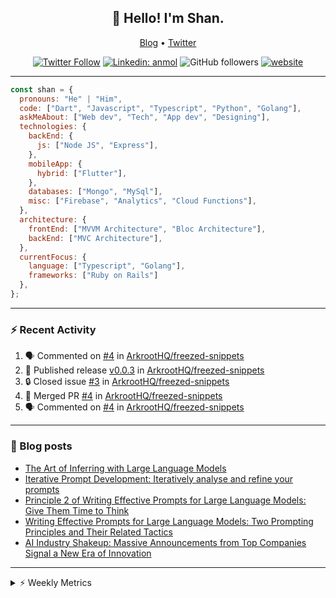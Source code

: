 <h2 align="center">👋 Hello! I'm Shan.</h2>
<p align="center">
  <a href="https://medium.com/feed/@shan-shaji">Blog</a> •
  <a href="https://twitter.com/intent/follow?screen_name=shan__shaji">Twitter</a>
</p>

<p align="center"><a href="https://twitter.com/intent/follow?screen_name=shan__shaji"><img src="https://img.shields.io/twitter/follow/shan__shaji?style=flat" alt="Twitter Follow"></a>
<a href="https://www.linkedin.com/in/shan-shaji/"><img src="https://img.shields.io/badge/shan-shaji?style=flat-square&amp;logo=Linkedin&amp;logoColor=white&amp;link=https://www.linkedin.com/in/shan-shaji/" alt="Linkedin: anmol"></a>
<img src="https://img.shields.io/github/followers/shan-shaji?label=Follow&amp;style=social" alt="GitHub followers">
<a href="http://shan-shaji.github.io/"><img src="https://img.shields.io/badge/Website-46a2f1.svg?&amp;style=flat-square&amp;logo=Google-Chrome&amp;logoColor=white&amp;link=http://shan-shaji.github.io/" alt="website"></a></p>

<hr>

```javascript
const shan = {
  pronouns: "He" | "Him",
  code: ["Dart", "Javascript", "Typescript", "Python", "Golang"],
  askMeAbout: ["Web dev", "Tech", "App dev", "Designing"],
  technologies: {
    backEnd: {
      js: ["Node JS", "Express"],
    },
    mobileApp: {
      hybrid: ["Flutter"],
    },
    databases: ["Mongo", "MySql"],
    misc: ["Firebase", "Analytics", "Cloud Functions"],
  },
  architecture: {
    frontEnd: ["MVVM Architecture", "Bloc Architecture"],
    backEnd: ["MVC Architecture"],
  },
  currentFocus: {
    language: ["Typescript", "Golang"],
    frameworks: ["Ruby on Rails"]
  },
};
```

---

### ⚡ Recent Activity

<!--START_SECTION:activity-->
1. 🗣 Commented on [#4](https://github.com/ArkrootHQ/freezed-snippets/pull/4#issuecomment-1688772063) in [ArkrootHQ/freezed-snippets](https://github.com/ArkrootHQ/freezed-snippets)
2. 🚀 Published release [v0.0.3](https://github.com/ArkrootHQ/freezed-snippets/releases/tag/v0.0.3) in [ArkrootHQ/freezed-snippets](https://github.com/ArkrootHQ/freezed-snippets)
3. 🔒 Closed issue [#3](https://github.com/ArkrootHQ/freezed-snippets/issues/3) in [ArkrootHQ/freezed-snippets](https://github.com/ArkrootHQ/freezed-snippets)
4. 🎉 Merged PR [#4](https://github.com/ArkrootHQ/freezed-snippets/pull/4) in [ArkrootHQ/freezed-snippets](https://github.com/ArkrootHQ/freezed-snippets)
5. 🗣 Commented on [#4](https://github.com/ArkrootHQ/freezed-snippets/pull/4#issuecomment-1652862625) in [ArkrootHQ/freezed-snippets](https://github.com/ArkrootHQ/freezed-snippets)
<!--END_SECTION:activity-->

---

### 📕 Blog posts

<!-- BLOG-POST-LIST:START -->
- [The Art of Inferring with Large Language Models](https://dev.to/arkroot/the-art-of-inferring-with-large-language-models-243m)
- [Iterative Prompt Development: Iteratively analyse and refine your prompts](https://dev.to/arkroot/iterative-prompt-development-iteratively-analyse-and-refine-your-prompts-3ibl)
- [Principle 2 of Writing Effective Prompts for Large Language Models: Give Them Time to Think](https://dev.to/arkroot/principle-2-of-writing-effective-prompts-for-large-language-models-give-them-time-to-think-25j3)
- [Writing Effective Prompts for Large Language Models: Two Prompting Principles and Their Related Tactics](https://dev.to/arkroot/writing-effective-prompts-for-large-language-models-two-prompting-principles-and-their-related-tactics-151a)
- [AI Industry Shakeup: Massive Announcements from Top Companies Signal a New Era of Innovation](https://dev.to/shanshaji/ai-industry-shakeup-massive-announcements-from-top-companies-signal-a-new-era-of-innovation-pj7)
<!-- BLOG-POST-LIST:END -->

<hr>
<details>
    <summary>⚡ Weekly Metrics</summary>
    <p>
    
<!--START_SECTION:waka-->
![Code Time](http://img.shields.io/badge/Code%20Time-2%2C644%20hrs%2026%20mins-blue)

![Profile Views](http://img.shields.io/badge/Profile%20Views-4-blue)

**🐱 My GitHub Data** 

> 📦 ? Used in GitHub's Storage 
 > 
> 🏆 515 Contributions in the Year 2023
 > 
> 💼 Opted to Hire
 > 
> 📜 143 Public Repositories 
 > 
> 🔑 0 Private Repositories 
 > 
**I'm a Night 🦉** 

```text
🌞 Morning                5593 commits        ███░░░░░░░░░░░░░░░░░░░░░░   13.26 % 
🌆 Daytime                11971 commits       ███████░░░░░░░░░░░░░░░░░░   28.38 % 
🌃 Evening                18332 commits       ███████████░░░░░░░░░░░░░░   43.46 % 
🌙 Night                  6286 commits        ████░░░░░░░░░░░░░░░░░░░░░   14.90 % 
```
📅 **I'm Most Productive on Thursday** 

```text
Monday                   6412 commits        ████░░░░░░░░░░░░░░░░░░░░░   15.20 % 
Tuesday                  6995 commits        ████░░░░░░░░░░░░░░░░░░░░░   16.58 % 
Wednesday                5295 commits        ███░░░░░░░░░░░░░░░░░░░░░░   12.55 % 
Thursday                 8455 commits        █████░░░░░░░░░░░░░░░░░░░░   20.04 % 
Friday                   7552 commits        ████░░░░░░░░░░░░░░░░░░░░░   17.90 % 
Saturday                 3684 commits        ██░░░░░░░░░░░░░░░░░░░░░░░   08.73 % 
Sunday                   3789 commits        ██░░░░░░░░░░░░░░░░░░░░░░░   08.98 % 
```


📊 **This Week I Spent My Time On** 

```text
🕑︎ Time Zone: Asia/Kolkata

💬 Programming Languages: 
Dart                     13 hrs 7 mins       ██████████████░░░░░░░░░░░   55.01 % 
HTML                     7 hrs 31 mins       ████████░░░░░░░░░░░░░░░░░   31.52 % 
SCSS                     53 mins             █░░░░░░░░░░░░░░░░░░░░░░░░   03.74 % 
JavaScript               38 mins             █░░░░░░░░░░░░░░░░░░░░░░░░   02.67 % 
CSS                      37 mins             █░░░░░░░░░░░░░░░░░░░░░░░░   02.62 % 

🔥 Editors: 
Android Studio           12 hrs 18 mins      █████████████░░░░░░░░░░░░   51.62 % 
VS Code                  11 hrs 32 mins      ████████████░░░░░░░░░░░░░   48.38 % 

🐱‍💻 Projects: 
turbo-flutter            7 hrs 44 mins       ████████░░░░░░░░░░░░░░░░░   32.48 % 
furni                    5 hrs 14 mins       █████░░░░░░░░░░░░░░░░░░░░   21.94 % 
furni-1.0.0              4 hrs 35 mins       █████░░░░░░░░░░░░░░░░░░░░   19.24 % 
home_task                2 hrs 1 min         ██░░░░░░░░░░░░░░░░░░░░░░░   08.49 % 
arkroot_test             1 hr 11 mins        █░░░░░░░░░░░░░░░░░░░░░░░░   05.01 % 

💻 Operating System: 
Mac                      23 hrs 51 mins      █████████████████████████   100.00 % 
```

**I Mostly Code in Dart** 

```text
Dart                     59 repos            ████████████░░░░░░░░░░░░░   47.97 % 
TypeScript               5 repos             █░░░░░░░░░░░░░░░░░░░░░░░░   04.07 % 
Python                   5 repos             █░░░░░░░░░░░░░░░░░░░░░░░░   04.07 % 
Ruby                     3 repos             █░░░░░░░░░░░░░░░░░░░░░░░░   02.44 % 
Shell                    1 repo              ░░░░░░░░░░░░░░░░░░░░░░░░░   00.81 % 
```




 Last Updated on 31/08/2023 18:53:29 UTC
<!--END_SECTION:waka-->

</p>
 </details>
